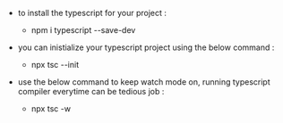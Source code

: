 - to install the typescript for your project :
    - npm i typescript --save-dev
- you can inistialize your typescript project using the below command :
  - npx tsc --init

- use the below command to keep watch mode on, running typescript compiler everytime can be tedious job :
    - npx tsc -w 